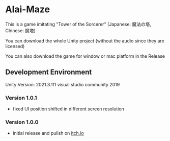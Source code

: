 # Alai-Maze

This is a game imitating "Tower of the Sorcerer" (Japanese: 魔法の塔, Chinese: 魔塔)

You can download the whole Unity project (without the audio since they are licensed)

You can also download the game for window or mac platform in the Release 

## Development Environment
Unity Version: 2021.3.1f1
visual studio community 2019


### Version 1.0.1
* fixed UI position shifted in different screen resolution

### Version 1.0.0
* initial release and pulish on [itch.io](https://shellcial.itch.io/alai-maze)
